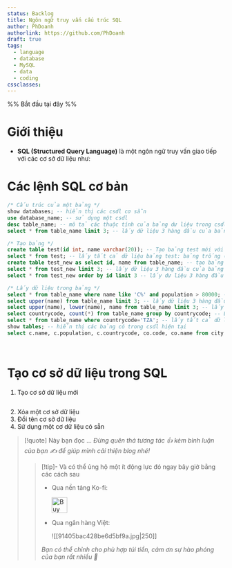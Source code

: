 ```yaml
---
status: Backlog
title: Ngôn ngữ truy vấn cấu trúc SQL
author: PhDoanh
authorlink: https://github.com/PhDoanh
draft: true
tags:
  - language
  - database
  - MySQL
  - data
  - coding
cssclasses:
---
```

%% Bắt đầu tại đây %%
# Giới thiệu
- **SQL (Structured Query Language)** là một ngôn ngữ truy vấn giao tiếp với các cơ sở dữ liệu như: 

# Các lệnh SQL cơ bản
```sql
/* Cấu trúc của một bảng */
show databases; -- hiển thị các csdl cơ sẵn
use database_name; -- sử dụng một csdl
desc table_name; -- mô tả các thuộc tính của bảng dư liệu trong csdl hiện tại
select * from table_name limit 3; -- lấy dữ liệu 3 hàng đầu của bảng  

/* Tạo bảng */
create table test(id int, name varchar(20)); -- Tạo bảng test mới với 2 thuộc tính id kiểu sô nguyên và name kiểu chuỗi tối đa 20 kí tự
select * from test; -- lấy tất cả dữ liệu bảng test: bảng trống (do mới tạo)
create table test_new as select id, name from table_name; -- tạo bảng test_new chứa các dữ liệu id và name từ bảng table_name
select * from test_new limit 3; -- lấy dữ liệu 3 hàng đầu của bảng test_new chỉ chứa 2 cột id và name! (3 hàng đầu không thứ tự)
select * from test_new order by id limit 3 -- lấy dư liệu 3 hàng đầu có thứ tự tăng dần của id trong bảng test_new

/* Lấy dữ liệu trong bảng */
select * from table_name where name like 'C%' and population > 80000; -- lấy tất cả hàng dữ liệu thỏa mãn tên bắt đầu bởi kí tự C và dân số lớn hơn 80000 (các hàng theo thứ tự ngẫu nhiên -> muốn tăng dần thêm 'order by id', giảm dần thì 'order by id desc')
select upper(name) from table_name limit 3; -- lấy dữ liệu 3 hàng đầu của cột tên được viết in hoa (thứ tự ngẫu nhiên)
select upper(name), lower(name), name from table_name limit 3; -- lấy dữ liệu 3 hàng đầu của 3 cột tên được in hoa hết, in thường hết và in thường
select countrycode, count(*) from table_name group by countrycode; -- Lấy các hàng dữ liệu được nhóm lại bởi countrycode của cột countrycode và tần suất xuất hiện tương ứng trong bảng table_name
select * from table_name where countrycode='TZA'; -- lấy tất cả dữ liệu thoả countrycode bằng TZA (10 bản ghi - 10 hàng)
show tables; -- hiển thị các bảng có trong csdl hiện tại
select c.name, c.population, c.countrycode, co.code, co.name from city c, country co where c.countrycode=co.code; -- lấy các dư liệu của các cột name, population, countycode trong bảng city và các cột code, name trong bảng country thỏa countrycode bằng code




```

# Tạo cơ sở dữ liệu trong SQL
1. Tạo cơ sở dữ liệu mới
```sql

```

2. Xóa một cơ sở dữ liệu
3. Đổi tên cơ sở dữ liệu
4. Sử dụng một cơ dữ liệu có sẵn






> [!quote] Này bạn đọc ...
> *Đừng quên thả tương tác 👍 kèm bình luận của bạn ✍️ để giúp mình cải thiện blog nhé!* 
> > [!tip]- Và có thể ủng hộ một ít động lực đó ngay bây giờ bằng các cách sau
> > - Qua nền tảng Ko-fi:
> > 
> >   <a href='https://ko-fi.com/M4M111S8CI' target='_blank'><img height='36' style='border:0px;height:36px;' src='https://storage.ko-fi.com/cdn/kofi3.png?v=3' border='0' alt='Buy Me a Coffee at ko-fi.com' /></a>
> > - Qua ngân hàng Việt:
> >   
> >   ![[91405bac428be6d5bf9a.jpg|250]]
> > 
> > *Bạn có thể chỉnh cho phù hợp túi tiền, cảm ơn sự hào phóng của bạn rất nhiều 🥰*